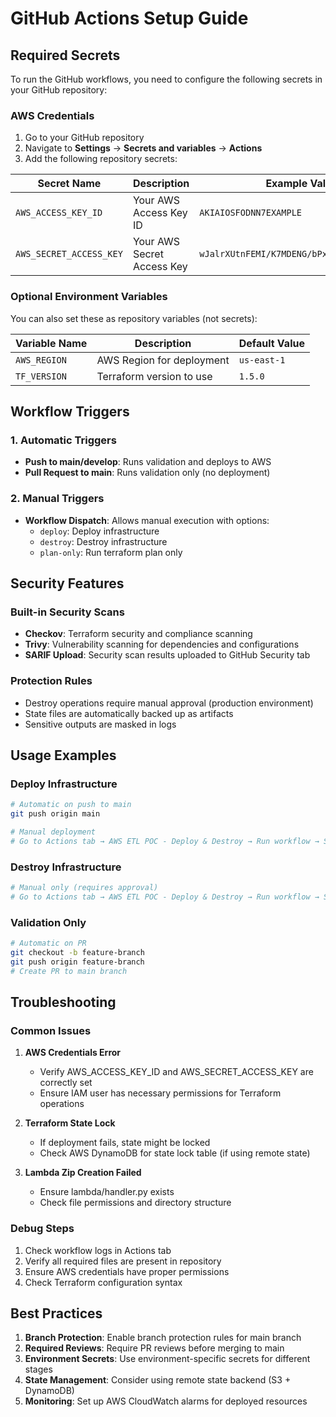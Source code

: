# GitHub Actions Setup Guide

## Required Secrets

To run the GitHub workflows, you need to configure the following secrets in your GitHub repository:

### AWS Credentials
1. Go to your GitHub repository
2. Navigate to **Settings** → **Secrets and variables** → **Actions**
3. Add the following repository secrets:

| Secret Name | Description | Example Value |
|-------------|-------------|---------------|
| `AWS_ACCESS_KEY_ID` | Your AWS Access Key ID | `AKIAIOSFODNN7EXAMPLE` |
| `AWS_SECRET_ACCESS_KEY` | Your AWS Secret Access Key | `wJalrXUtnFEMI/K7MDENG/bPxRfiCYEXAMPLEKEY` |

### Optional Environment Variables
You can also set these as repository variables (not secrets):

| Variable Name | Description | Default Value |
|---------------|-------------|---------------|
| `AWS_REGION` | AWS Region for deployment | `us-east-1` |
| `TF_VERSION` | Terraform version to use | `1.5.0` |

## Workflow Triggers

### 1. Automatic Triggers
- **Push to main/develop**: Runs validation and deploys to AWS
- **Pull Request to main**: Runs validation only (no deployment)

### 2. Manual Triggers
- **Workflow Dispatch**: Allows manual execution with options:
  - `deploy`: Deploy infrastructure
  - `destroy`: Destroy infrastructure  
  - `plan-only`: Run terraform plan only

## Security Features

### Built-in Security Scans
- **Checkov**: Terraform security and compliance scanning
- **Trivy**: Vulnerability scanning for dependencies and configurations
- **SARIF Upload**: Security scan results uploaded to GitHub Security tab

### Protection Rules
- Destroy operations require manual approval (production environment)
- State files are automatically backed up as artifacts
- Sensitive outputs are masked in logs

## Usage Examples

### Deploy Infrastructure
```bash
# Automatic on push to main
git push origin main

# Manual deployment
# Go to Actions tab → AWS ETL POC - Deploy & Destroy → Run workflow → Select "deploy"
```

### Destroy Infrastructure
```bash
# Manual only (requires approval)
# Go to Actions tab → AWS ETL POC - Deploy & Destroy → Run workflow → Select "destroy"
```

### Validation Only
```bash
# Automatic on PR
git checkout -b feature-branch
git push origin feature-branch
# Create PR to main branch
```

## Troubleshooting

### Common Issues

1. **AWS Credentials Error**
   - Verify AWS_ACCESS_KEY_ID and AWS_SECRET_ACCESS_KEY are correctly set
   - Ensure IAM user has necessary permissions for Terraform operations

2. **Terraform State Lock**
   - If deployment fails, state might be locked
   - Check AWS DynamoDB for state lock table (if using remote state)

3. **Lambda Zip Creation Failed**
   - Ensure lambda/handler.py exists
   - Check file permissions and directory structure

### Debug Steps
1. Check workflow logs in Actions tab
2. Verify all required files are present in repository
3. Ensure AWS credentials have proper permissions
4. Check Terraform configuration syntax

## Best Practices

1. **Branch Protection**: Enable branch protection rules for main branch
2. **Required Reviews**: Require PR reviews before merging to main
3. **Environment Secrets**: Use environment-specific secrets for different stages
4. **State Management**: Consider using remote state backend (S3 + DynamoDB)
5. **Monitoring**: Set up AWS CloudWatch alarms for deployed resources